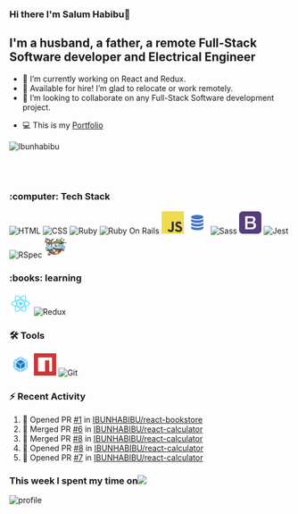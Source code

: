 ### Hi there I'm Salum Habibu👋

## I'm a husband, a father, a remote Full-Stack Software developer and Electrical Engineer
- 🔭 I’m currently working on React and Redux.
- 🌱 Available for hire! I’m glad to relocate or work remotely.
- 👯 I’m looking to collaborate on any Full-Stack Software development project.
<!--
- 🤔 I’m looking for help with ...
- 💬 Ask me about ...
-->
- :computer: This is my [Portfolio](https://salum-habib-kombo.netlify.app/#home/)


<div>
<img align="center" src='https://github-readme-stats.vercel.app/api?username=IBUNHABIBU&count_private=true&show_icons=true&theme=great-gatsby' alt='Ibunhabibu's github stats'>
</div>

<br><br>
<h3> :computer: Tech Stack</h3>
<p>
  <span class="d-flex">
    <img title="HTML" alt="HTML" height=40 src="https://www.w3.org/html/logo/downloads/HTML5_Badge_256.png">
    <img title="CSS" alt="CSS" height=40
      src="https://www.kindpng.com/picc/m/464-4640184_css3-png-download-css-icon-transparent-png.png">
    <img title="Ruby" alt="Ruby" height=40 src="https://blog.mwpreston.net/wp-content/uploads/2018/09/ruby-logo.png">
    <img title="Ruby On Rails" alt="Ruby On Rails" height=40 src="https://guides.rubyonrails.org/images/favicon.ico">
    <img title="JavaScript" alt="JavaScript" height=40
      src="https://raw.githubusercontent.com/github/explore/80688e429a7d4ef2fca1e82350fe8e3517d3494d/topics/javascript/javascript.png">
    <img title="SQL" alt="SQL" height=40
      src="https://raw.githubusercontent.com/github/explore/80688e429a7d4ef2fca1e82350fe8e3517d3494d/topics/sql/sql.png">
    <img title="Sass" alt="Sass" height=40 src="https://sass-lang.com/assets/img/styleguide/color-1c4aab2b.png">
    <img title="Bootstrap" alt="Bootstrap" height=40
      src="https://raw.githubusercontent.com/github/explore/80688e429a7d4ef2fca1e82350fe8e3517d3494d/topics/bootstrap/bootstrap.png">
    <img title="Jest" alt="Jest" height=40 src="https://jestjs.io/img/jest-card-run.svg">
    <img title="RSpec" alt="RSpec" height=40 src="https://seeklogo.com/images/R/rspec-logo-DA1EE19A18-seeklogo.com.png">
    <img title="Phaser" alt="Phaser" height=40 src="https://raw.githubusercontent.com/github/explore/80688e429a7d4ef2fca1e82350fe8e3517d3494d/topics/phaser/phaser.png">

  </span>
</p>
<h3>:books: learning</h3>
<p>
  <span class="d-flex">
  <img title="React" alt="React" height=40 src="https://raw.githubusercontent.com/github/explore/80688e429a7d4ef2fca1e82350fe8e3517d3494d/topics/react/react.png">
    <img title="Redux" alt="Redux" height=40 src="https://seeklogo.com/images/R/redux-logo-9CA6836C12-seeklogo.com.png"> 
  </span>
</p>

<h3>🛠 Tools </h3>
<p>
  <span class="d-flex">
  <img title="Webpack" alt="Webpack" height=40 src="https://raw.githubusercontent.com/github/explore/80688e429a7d4ef2fca1e82350fe8e3517d3494d/topics/webpack/webpack.png">
    <img title="NPM" alt="NPM" height=40 src="https://raw.githubusercontent.com/github/explore/80688e429a7d4ef2fca1e82350fe8e3517d3494d/topics/npm/npm.png">
    <img title="Git" alt="Git" height=40 src="https://git-scm.com/images/logos/downloads/Git-Icon-1788C.png">
  </span>
</p>


### :zap: Recent Activity

<!--START_SECTION:activity-->
1. 💪 Opened PR [#1](https://github.com/IBUNHABIBU/react-bookstore/pull/1) in [IBUNHABIBU/react-bookstore](https://github.com/IBUNHABIBU/react-bookstore)
2. 🎉 Merged PR [#6](https://github.com/IBUNHABIBU/react-calculator/pull/6) in [IBUNHABIBU/react-calculator](https://github.com/IBUNHABIBU/react-calculator)
3. 🎉 Merged PR [#8](https://github.com/IBUNHABIBU/react-calculator/pull/8) in [IBUNHABIBU/react-calculator](https://github.com/IBUNHABIBU/react-calculator)
4. 💪 Opened PR [#8](https://github.com/IBUNHABIBU/react-calculator/pull/8) in [IBUNHABIBU/react-calculator](https://github.com/IBUNHABIBU/react-calculator)
5. 💪 Opened PR [#7](https://github.com/IBUNHABIBU/react-calculator/pull/7) in [IBUNHABIBU/react-calculator](https://github.com/IBUNHABIBU/react-calculator)
<!--END_SECTION:activity-->

### This week I spent my time on<img src="https://media.giphy.com/media/SvQzkTQb3ZwKcj1QTO/giphy.gif" width="40">

<!--START_SECTION:waka-->
<!--END_SECTION:waka-->

​![profile](https://komarev.com/ghpvc/?username=IBUNHABIBU)
